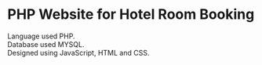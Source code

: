 # PHP Website for Hotel Room Booking 

Language used PHP.
\
Database used MYSQL.
\
Designed using JavaScript, HTML and CSS.

